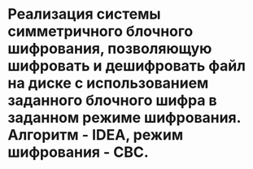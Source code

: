 # Реализация системы симметричного блочного шифрования, позволяющую шифровать и дешифровать файл на диске с использованием заданного блочного шифра в заданном режиме шифрования. Алгоритм - IDEA, режим шифрования - CBC. 
